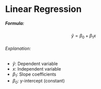 #  Linear Regression
##### Formula:
$$ \hat{y} = \beta_0 + \beta_1 x $$ 

###### Explanation: 
- $\hat{y}$: Dependent variable
- $x$: Independent variable
- $\beta_1$: Slope coefficients
- $\beta_0$: y-intercept (constant)